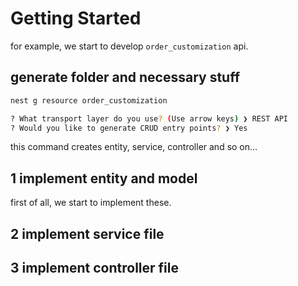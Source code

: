 # Getting Started

for example, we start to develop `order_customization` api.

## generate folder and necessary stuff

```sh
nest g resource order_customization
```

```sh
? What transport layer do you use? (Use arrow keys) ❯ REST API
? Would you like to generate CRUD entry points? ❯ Yes
```

this command creates entity, service, controller and so on...

## 1 implement entity and model

first of all, we start to implement these.

## 2 implement service file

## 3 implement controller file
